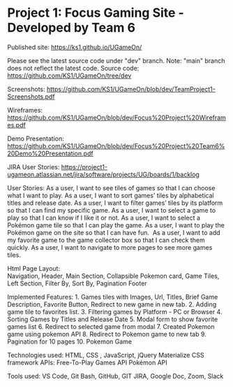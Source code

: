 # Project 1: Focus Gaming Site - Developed by Team 6

Published site: https://ks1.github.io/UGameOn/ 

Please see the latest source code under "dev" branch.
Note: "main" branch does not reflect the latest code.
Source code: https://github.com/KS1/UGameOn/tree/dev

Screenshots: https://github.com/KS1/UGameOn/blob/dev/TeamProject1-Screenshots.pdf

Wireframes: https://github.com/KS1/UGameOn/blob/dev/Focus%20Project%20Wireframes.pdf

Demo Presentation: https://github.com/KS1/UGameOn/blob/dev/Focus%20Project%20Team6%20Demo%20Presentation.pdf 

JIRA User Stories: https://project1-ugameon.atlassian.net/jira/software/projects/UG/boards/1/backlog 

User Stories:
As a user, I want to see tiles of games so that I can choose what I want to play.
As a user, I want to sort games’ tiles by alphabetical titles and release date.
As a user, I want to filter games’ tiles by its platform so that I can find my specific game.
As a user, I want to select a game to play so that I can know if I like it or not.
As a user, I want to select a Pokémon game tile so that I can play the game.
As a user, I want to play the Pokémon game on the site so that I can have fun. 
As a user, I want to add my favorite game to the game collector box so that I can check them quickly.
As a user, I want to navigate to more pages to see more games tiles.

Html Page Layout:  
    Navigation, Header, 
    Main Section, Collapsible Pokemon card, Game Tiles, 
    Left Section, Filter By, Sort By,
    Pagination
    Footer 

Implemented Features:
    1. Games tiles with Images, Url, Titles, Brief Game Description, Favorite Button, Redirect to new game in new tab. 
    2. Adding game tile to favorites list.
    3. Filtering games by Platform - PC or Browser
    4. Sorting Games by Titles and Release Date
    5. Modal form to show favorite games list
    6. Redirect to selected game from modal
    7. Created Pokemon game using pokemon API
    8. Redirect to Pokemon game to new tab
    9. Pagination for 10 pages
    10. Pokemon Game

Technologies used: 
    HTML, CSS , JavaScript, jQuery
    Materialize CSS framework
    APIs: 
    Free-To-Play Games API
    Pokémon API 

Tools used:
    VS Code, Git Bash, GitHub, GIT
    JIRA, Google Doc, Zoom, Slack







